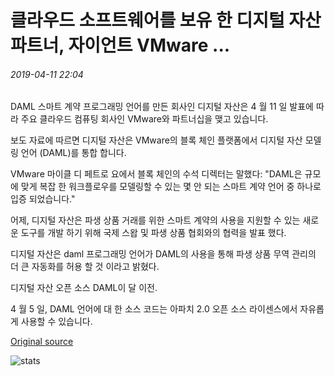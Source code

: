 # 클라우드 소프트웨어를 보유 한 디지털 자산 파트너, 자이언트 VMware ...

###### 2019-04-11 22:04

DAML 스마트 계약 프로그래밍 언어를 만든 회사인 디지털 자산은 4 월 11 일 발표에 따라 주요 클라우드 컴퓨팅 회사인 VMware와 파트너십을 맺고 있습니다.

보도 자료에 따르면 디지털 자산은 VMware의 블록 체인 플랫폼에서 디지털 자산 모델링 언어 (DAML)를 통합 합니다.

VMware 마이클 디 페트로 요에서 블록 체인의 수석 디렉터는 말했다: "DAML은 규모에 맞게 복잡 한 워크플로우를 모델링할 수 있는 몇 안 되는 스마트 계약 언어 중 하나로 입증 되었습니다."

어제, 디지털 자산은 파생 상품 거래를 위한 스마트 계약의 사용을 지원할 수 있는 새로운 도구를 개발 하기 위해 국제 스왑 및 파생 상품 협회와의 협력을 발표 했다.

디지털 자산은 daml 프로그래밍 언어가 DAML의 사용을 통해 파생 상품 무역 관리의 더 큰 자동화를 허용 할 것 이라고 밝혔다.

디지털 자산 오픈 소스 DAML이 달 이전.

4 월 5 일, DAML 언어에 대 한 소스 코드는 아파치 2.0 오픈 소스 라이센스에서 자유롭게 사용할 수 있습니다.

[Original source](https://cointelegraph.com/news/digital-asset-partners-with-cloud-software-giant-vmware)

![stats](https://c.statcounter.com/11760860/0/a89fa40b/1/ "stats")